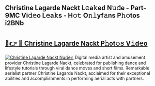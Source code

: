 ## Christine Lagarde Nackt L𝚎a𝚔ed N𝚞𝚍e - Part-9MC Vi𝚍𝚎o L𝚎a𝚔s - H𝚘𝚝 O𝚗𝚕yf𝚊ns P𝚑𝚘tos i2BNb

# <h2><a href="http://kf6a3u1.oniu.top/?m=Christine+Lagarde+Nackt">🔗👉 🔴 Christine Lagarde Nackt P𝚑ot𝚘𝚜 V𝚒d𝚎o</a></h2>

[![Christine Lagarde Nackt Nu𝚍e𝚜](https://i.imgur.com/0qMVB7G.gif)](http://kf6a3u1.oniu.top/?m=Christine+Lagarde+Nackt)
Digital media artist and amusement provider Christine Lagarde Nackt, celebrated for publishing dance and lifestyle tutorials through viral dance moves and short films. Remarkable aerialist partner Christine Lagarde Nackt, acclaimed for their exceptional abilities and accomplishments in performing aerial acts with partners.  
